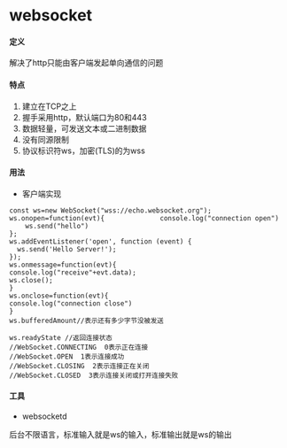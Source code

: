 # websocket

#### 定义

解决了http只能由客户端发起单向通信的问题

#### 特点

1. 建立在TCP之上
2. 握手采用http，默认端口为80和443
3. 数据轻量，可发送文本或二进制数据
4. 没有同源限制
5. 协议标识符ws，加密(TLS)的为wss

#### 用法

- 客户端实现

```
const ws=new WebSocket("wss://echo.websocket.org");
ws.onopen=function(evt){		      console.log("connection open")
	ws.send("hello")
};
ws.addEventListener('open', function (event) {
  ws.send('Hello Server!');
});
ws.onmessage=function(evt){
console.log("receive"+evt.data);
ws.close();
}
ws.onclose=function(evt){
console.log("connection close")
}
ws.bufferedAmount//表示还有多少字节没被发送
```

```
ws.readyState //返回连接状态
//WebSocket.CONNECTING  0表示正在连接
//WebSocket.OPEN  1表示连接成功
//WebSocket.CLOSING  2表示连接正在关闭
//WebSocket.CLOSED  3表示连接关闭或打开连接失败
```



#### 工具

- websocketd

后台不限语言，标准输入就是ws的输入，标准输出就是ws的输出

